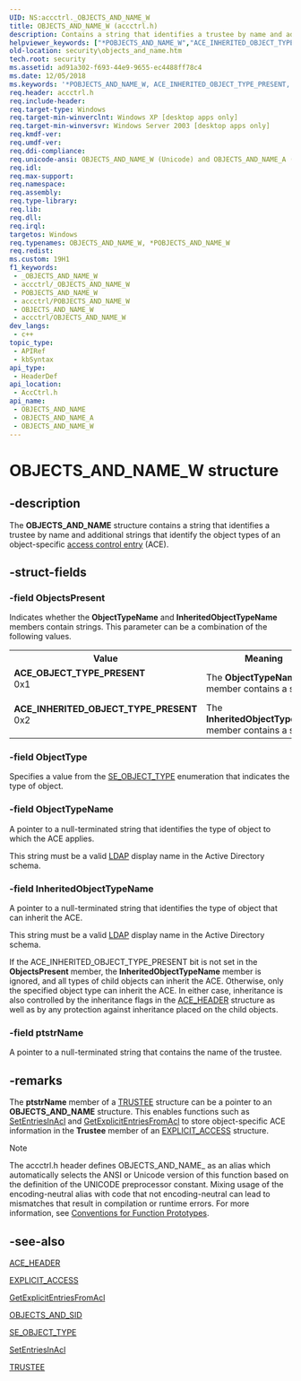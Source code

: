 ```yaml
---
UID: NS:accctrl._OBJECTS_AND_NAME_W
title: OBJECTS_AND_NAME_W (accctrl.h)
description: Contains a string that identifies a trustee by name and additional strings that identify the object types of an object-specific access control entry (ACE).
helpviewer_keywords: ["*POBJECTS_AND_NAME_W","ACE_INHERITED_OBJECT_TYPE_PRESENT","ACE_OBJECT_TYPE_PRESENT","OBJECTS_AND_NAME","OBJECTS_AND_NAME structure [Security]","OBJECTS_AND_NAME_","OBJECTS_AND_NAME_A","OBJECTS_AND_NAME_W","POBJECTS_AND_NAME","POBJECTS_AND_NAME structure pointer [Security]","_win32_objects_and_name_str","accctrl/OBJECTS_AND_NAME","accctrl/OBJECTS_AND_NAME_A","accctrl/OBJECTS_AND_NAME_W","accctrl/POBJECTS_AND_NAME","security.objects_and_name"]
old-location: security\objects_and_name.htm
tech.root: security
ms.assetid: ad91a302-f693-44e9-9655-ec4488ff78c4
ms.date: 12/05/2018
ms.keywords: '*POBJECTS_AND_NAME_W, ACE_INHERITED_OBJECT_TYPE_PRESENT, ACE_OBJECT_TYPE_PRESENT, OBJECTS_AND_NAME, OBJECTS_AND_NAME structure [Security], OBJECTS_AND_NAME_, OBJECTS_AND_NAME_A, OBJECTS_AND_NAME_W, POBJECTS_AND_NAME, POBJECTS_AND_NAME structure pointer [Security], _win32_objects_and_name_str, accctrl/OBJECTS_AND_NAME, accctrl/OBJECTS_AND_NAME_A, accctrl/OBJECTS_AND_NAME_W, accctrl/POBJECTS_AND_NAME, security.objects_and_name'
req.header: accctrl.h
req.include-header: 
req.target-type: Windows
req.target-min-winverclnt: Windows XP [desktop apps only]
req.target-min-winversvr: Windows Server 2003 [desktop apps only]
req.kmdf-ver: 
req.umdf-ver: 
req.ddi-compliance: 
req.unicode-ansi: OBJECTS_AND_NAME_W (Unicode) and OBJECTS_AND_NAME_A (ANSI)
req.idl: 
req.max-support: 
req.namespace: 
req.assembly: 
req.type-library: 
req.lib: 
req.dll: 
req.irql: 
targetos: Windows
req.typenames: OBJECTS_AND_NAME_W, *POBJECTS_AND_NAME_W
req.redist: 
ms.custom: 19H1
f1_keywords:
 - _OBJECTS_AND_NAME_W
 - accctrl/_OBJECTS_AND_NAME_W
 - POBJECTS_AND_NAME_W
 - accctrl/POBJECTS_AND_NAME_W
 - OBJECTS_AND_NAME_W
 - accctrl/OBJECTS_AND_NAME_W
dev_langs:
 - c++
topic_type:
 - APIRef
 - kbSyntax
api_type:
 - HeaderDef
api_location:
 - AccCtrl.h
api_name:
 - OBJECTS_AND_NAME
 - OBJECTS_AND_NAME_A
 - OBJECTS_AND_NAME_W
---
```


# OBJECTS_AND_NAME_W structure


## -description

The <b>OBJECTS_AND_NAME</b> structure contains a string that identifies a trustee by name and additional strings that identify the object types of an object-specific <a href="/windows/desktop/SecGloss/a-gly">access control entry</a> (ACE).

## -struct-fields

### -field ObjectsPresent

Indicates whether the <b>ObjectTypeName</b> and <b>InheritedObjectTypeName</b> members contain strings. This parameter can be a combination of the following values. 




					

<table>
<tr>
<th>Value</th>
<th>Meaning</th>
</tr>
<tr>
<td width="40%"><a id="ACE_OBJECT_TYPE_PRESENT"></a><a id="ace_object_type_present"></a><dl>
<dt><b>ACE_OBJECT_TYPE_PRESENT</b></dt>
<dt>0x1</dt>
</dl>
</td>
<td width="60%">
The <b>ObjectTypeName</b> member contains a string.

</td>
</tr>
<tr>
<td width="40%"><a id="ACE_INHERITED_OBJECT_TYPE_PRESENT"></a><a id="ace_inherited_object_type_present"></a><dl>
<dt><b>ACE_INHERITED_OBJECT_TYPE_PRESENT</b></dt>
<dt>0x2</dt>
</dl>
</td>
<td width="60%">
The <b>InheritedObjectTypeName</b> member contains a string.

</td>
</tr>
</table>

### -field ObjectType

Specifies a value from the 
<a href="/windows/desktop/api/accctrl/ne-accctrl-se_object_type">SE_OBJECT_TYPE</a> enumeration that indicates the type of object.

### -field ObjectTypeName

A pointer to a null-terminated string that identifies the type of object to which the ACE applies.

This string must be a valid <a href="/windows/desktop/SecGloss/l-gly">LDAP</a> display name in the Active Directory schema.

### -field InheritedObjectTypeName

A pointer to a null-terminated string that identifies the type of object that can inherit the ACE. 




This string must be a valid <a href="/windows/desktop/SecGloss/l-gly">LDAP</a> display name in the Active Directory schema.

If the ACE_INHERITED_OBJECT_TYPE_PRESENT bit is not set in the <b>ObjectsPresent</b> member, the <b>InheritedObjectTypeName</b> member is ignored, and all types of child objects can inherit the ACE. Otherwise, only the specified object type can inherit the ACE. In either case, inheritance is also controlled by the inheritance flags in the <a href="/windows/desktop/api/winnt/ns-winnt-ace_header">ACE_HEADER</a> structure as well as by any protection against inheritance placed on the child objects.

### -field ptstrName

A pointer to a null-terminated string that contains the name of the trustee.

## -remarks

The <b>ptstrName</b> member of a <a href="/windows/desktop/api/accctrl/ns-accctrl-trustee_a">TRUSTEE</a> structure can be a pointer to an <b>OBJECTS_AND_NAME</b> structure. This enables functions such as <a href="/windows/desktop/api/aclapi/nf-aclapi-setentriesinacla">SetEntriesInAcl</a> and <a href="/windows/desktop/api/aclapi/nf-aclapi-getexplicitentriesfromacla">GetExplicitEntriesFromAcl</a> to store object-specific ACE information in the <b>Trustee</b> member of an <a href="/windows/desktop/api/accctrl/ns-accctrl-explicit_access_a">EXPLICIT_ACCESS</a> structure.





> [!NOTE]
> The accctrl.h header defines OBJECTS_AND_NAME_ as an alias which automatically selects the ANSI or Unicode version of this function based on the definition of the UNICODE preprocessor constant. Mixing usage of the encoding-neutral alias with code that not encoding-neutral can lead to mismatches that result in compilation or runtime errors. For more information, see [Conventions for Function Prototypes](/windows/win32/intl/conventions-for-function-prototypes).

## -see-also

<a href="/windows/desktop/api/winnt/ns-winnt-ace_header">ACE_HEADER</a>



<a href="/windows/desktop/api/accctrl/ns-accctrl-explicit_access_a">EXPLICIT_ACCESS</a>



<a href="/windows/desktop/api/aclapi/nf-aclapi-getexplicitentriesfromacla">GetExplicitEntriesFromAcl</a>



<a href="/windows/desktop/api/accctrl/ns-accctrl-objects_and_sid">OBJECTS_AND_SID</a>



<a href="/windows/desktop/api/accctrl/ne-accctrl-se_object_type">SE_OBJECT_TYPE</a>



<a href="/windows/desktop/api/aclapi/nf-aclapi-setentriesinacla">SetEntriesInAcl</a>



<a href="/windows/desktop/api/accctrl/ns-accctrl-trustee_a">TRUSTEE</a>